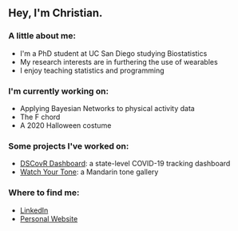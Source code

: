 ## Hey, I'm Christian. 

### A little about me:

- I'm a PhD student at UC San Diego studying Biostatistics
- My research interests are in furthering the use of wearables
- I enjoy teaching statistics and programming

### I'm currently working on:

- Applying Bayesian Networks to physical activity data
- The F chord
- A 2020 Halloween costume

### Some projects I've worked on:

- [DSCovR Dashboard](https://msph.shinyapps.io/dscovr_dashboard/): a state-level COVID-19 tracking dashboard
- [Watch Your Tone](https://cbpascual.shinyapps.io/watch-your-tone-app/): a Mandarin tone gallery

### Where to find me:

- [LinkedIn](https://www.linkedin.com/in/cbpascual/)
- [Personal Website](cbpascual.com)